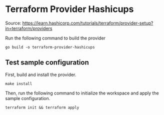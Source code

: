 # Terraform Provider Hashicups

Source: <https://learn.hashicorp.com/tutorials/terraform/provider-setup?in=terraform/providers>

Run the following command to build the provider

```shell
go build -o terraform-provider-hashicups
```

## Test sample configuration

First, build and install the provider.

```shell
make install
```

Then, run the following command to initialize the workspace and apply the sample configuration.

```shell
terraform init && terraform apply
```
